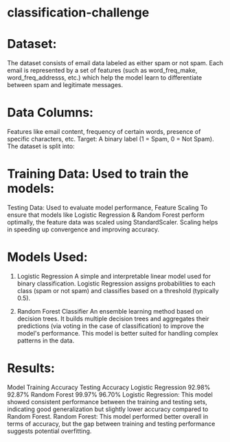 # classification-challenge

# Dataset:
The dataset consists of email data labeled as either spam or not spam. Each email is represented by a set of features (such as word_freq_make,	word_freq_addresss, etc.) which help the model learn to differentiate between spam and legitimate messages.

# Data Columns:
Features like email content, frequency of certain words, presence of specific characters, etc.
Target: A binary label (1 = Spam, 0 = Not Spam).
The dataset is split into:

# Training Data: Used to train the models:
Testing Data: Used to evaluate model performance,
Feature Scaling
To ensure that models like Logistic Regression & Random Forest perform optimally, the feature data was scaled using StandardScaler. Scaling helps in speeding up convergence and improving accuracy.

# Models Used:
1. Logistic Regression
A simple and interpretable linear model used for binary classification. Logistic Regression assigns probabilities to each class (spam or not spam) and classifies based on a threshold (typically 0.5).

2. Random Forest Classifier
An ensemble learning method based on decision trees. It builds multiple decision trees and aggregates their predictions (via voting in the case of classification) to improve the model's performance. This model is better suited for handling complex patterns in the data.

# Results:
Model			Training Accuracy	Testing Accuracy
Logistic Regression	92.98%			92.87%
Random Forest		99.97%			96.70%
Logistic Regression: This model showed consistent performance between the training and testing sets, indicating good generalization but slightly lower accuracy compared to Random Forest.
Random Forest: This model performed better overall in terms of accuracy, but the gap between training and testing performance suggests potential overfitting.
